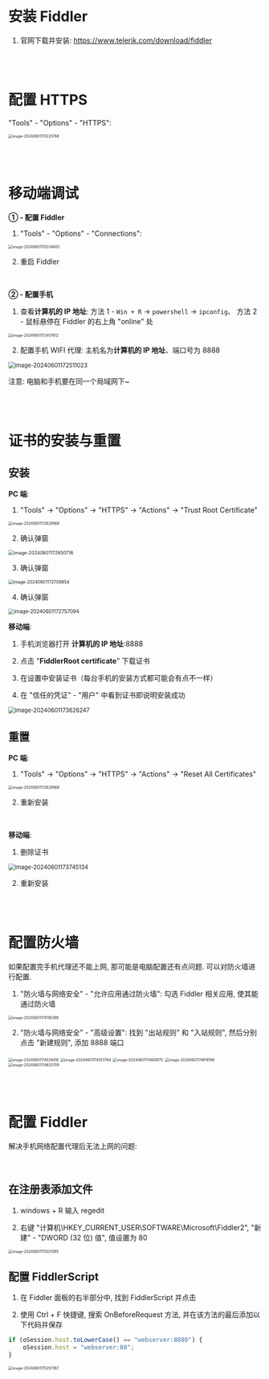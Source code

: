 # 安装 Fiddler

1.  官网下载并安装: https://www.telerik.com/download/fiddler

<br><br>

# 配置 HTTPS

"Tools" - "Options" - "HTTPS":

<img src="./picture/image-20240601170225768.png" alt="image-20240601170225768" style="zoom:50%;" />

<br><br>

# 移动端调试

**① - 配置 Fiddler**

1.  "Tools" - "Options" - "Connections":

<img src="./picture/image-20240601170334800.png" alt="image-20240601170334800" style="zoom:50%;" />

2.  重启 Fiddler

<br>

**② - 配置手机**

1.  查看**计算机的 IP 地址**: 方法 1 - `Win + R` → `powershell` → `ipconfig`、 方法 2 - 鼠标悬停在 Fiddler 的右上角 "online" 处

<img src="./picture/image-20240601172407612.png" alt="image-20240601172407612" style="zoom:50%;" />

2.  配置手机 WIFI 代理: 主机名为**计算机的 IP 地址**、端口号为 8888

<img src="./picture/image-20240601172511023.png" alt="image-20240601172511023" style="zoom: 80%;" />

注意: 电脑和手机要在同一个局域网下~

<br><br>

# 证书的安装与重置

## 安装

**PC 端**:

1. "Tools" → "Options" → "HTTPS" → "Actions" → "Trust Root Certificate"

<img src="./picture/image-20240601172628966.png" alt="image-20240601172628966" style="zoom:50%;" />

2.  确认弹窗

<img src="./picture/image-20240601172650716.png" alt="image-20240601172650716" style="zoom: 65%;" />

3.  确认弹窗

<img src="./picture/image-20240601172709854.png" alt="image-20240601172709854" style="zoom:60%;" />

4.  确认弹窗

<img src="./picture/image-20240601172757094.png" alt="image-20240601172757094" style="zoom:70%;" />

<br>

**移动端**:

1. 手机浏览器打开 **计算机的 IP 地址**:8888

2. 点击 "**FiddlerRoot certificate**" 下载证书

3. 在设置中安装证书（每台手机的安装方式都可能会有点不一样）

4. 在 "信任的凭证" - "用户" 中看到证书即说明安装成功

<img src="./picture/image-20240601173626247.png" alt="image-20240601173626247" style="zoom:80%;" />

<br>

## 重置

**PC 端**:

1. "Tools" → "Options" → "HTTPS" → "Actions" → "Reset All Certificates"

<img src="./picture/image-20240601172628966.png" alt="image-20240601172628966" style="zoom:50%;" />

2. 重新安装

<br>

**移动端**:

1. 删除证书

<img src="./picture/image-20240601173745134.png" alt="image-20240601173745134" style="zoom:80%;" />

2. 重新安装

<br><br>

# 配置防火墙

如果配置完手机代理还不能上网, 那可能是电脑配置还有点问题. 可以对防火墙进行配置.

1. "防火墙与网络安全" - "允许应用通过防火墙": 勾选 Fiddler 相关应用, 使其能通过防火墙

<img src="./picture/image-20240601174156388.png" alt="image-20240601174156388" style="zoom:50%;" />

2. "防火墙与网络安全" - "高级设置": 找到 "出站规则" 和 "入站规则", 然后分别点击 "新建规则", 添加 8888 端口

<img src="./picture/image-20240601174539418.png" alt="image-20240601174539418" style="zoom:50%;" />

<img src="./picture/image-20240601174553764.png" alt="image-20240601174553764" style="zoom:50%;" />

<img src="./picture/image-20240601174608175.png" alt="image-20240601174608175" style="zoom:50%;" />

<img src="./picture/image-20240601174619198.png" alt="image-20240601174619198" style="zoom:50%;" />

<img src="./picture/image-20240601174633709.png" alt="image-20240601174633709" style="zoom:50%;" />

<br><br>

# 配置 Fiddler

解决手机网络配置代理后无法上网的问题:

<br>

## 在注册表添加文件

1. windows + R 输入 regedit

2. 右键 "计算机\HKEY_CURRENT_USER\SOFTWARE\Microsoft\Fiddler2", "新建" - "DWORD (32 位) 值", 值设置为 80

<img src="./picture/image-20240601175021085.png" alt="image-20240601175021085" style="zoom:50%;" />

<br>

## 配置 FiddlerScript

1. 在 Fiddler 面板的右半部分中, 找到 FiddlerScript 并点击

2. 使用 Ctrl + F 快捷键, 搜索 OnBeforeRequest 方法, 并在该方法的最后添加以下代码并保存

```javascript
if (oSession.host.toLowerCase() == "webserver:8888") {
    oSession.host = "webserver:80";
}
```

<img src="./picture/image-20240601175257367.png" alt="image-20240601175257367" style="zoom:50%;" />

<br>
